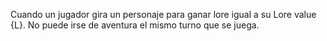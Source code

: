 Cuando un jugador gira un personaje para ganar lore igual a su Lore value {L}. No puede irse de aventura el mismo turno que se juega.